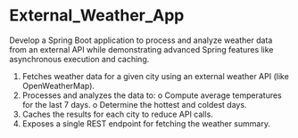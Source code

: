 # External_Weather_App
Develop a Spring Boot application to process and analyze weather data from an external API while demonstrating advanced Spring features like asynchronous execution and caching.

1. Fetches weather data for a given city using an external weather API (like
OpenWeatherMap).
2. Processes and analyzes the data to:
o Compute average temperatures for the last 7 days.
o Determine the hottest and coldest days.
3. Caches the results for each city to reduce API calls.
4. Exposes a single REST endpoint for fetching the weather summary.
